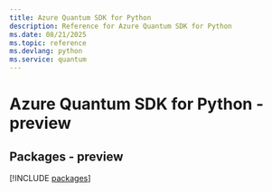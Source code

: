 ```yaml
---
title: Azure Quantum SDK for Python
description: Reference for Azure Quantum SDK for Python
ms.date: 08/21/2025
ms.topic: reference
ms.devlang: python
ms.service: quantum
---
```

# Azure Quantum SDK for Python - preview
## Packages - preview
[!INCLUDE [packages](quantum-index.md)]